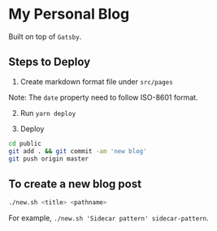 # My Personal Blog

Built on top of `Gatsby`.

## Steps to Deploy

1. Create markdown format file under `src/pages`

Note: The `date` property need to follow ISO-8601 format.

2. Run `yarn deploy`

3. Deploy

```bash
cd public
git add . && git commit -am 'new blog'
git push origin master
```

## To create a new blog post

```bash
./new.sh <title> <pathname>
```

For example, `./new.sh 'Sidecar pattern' sidecar-pattern`.

